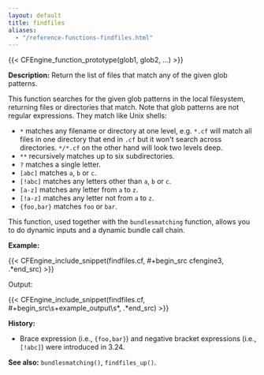 ```yaml
---
layout: default
title: findfiles
aliases:
  - "/reference-functions-findfiles.html"
---
```


{{< CFEngine_function_prototype(glob1, glob2, ...) >}}

**Description:** Return the list of files that match any of the given glob patterns.

This function searches for the given glob patterns in the local
filesystem, returning files or directories that match. Note that glob
patterns are not regular expressions. They match like Unix shells:

- `*` matches any filename or directory at one level, e.g. `*.cf` will
  match all files in one directory that end in `.cf` but it won't search
  across directories. `*/*.cf` on the other hand will look two levels
  deep.
- `**` recursively matches up to six subdirectories.
- `?` matches a single letter.
- `[abc]` matches `a`, `b` or `c`.
- `[!abc]` matches any letters other than `a`, `b` or `c`.
- `[a-z]` matches any letter from `a` to `z`.
- `[!a-z]` matches any letter not from `a` to `z`.
- `{foo,bar}` matches `foo` or `bar`.

This function, used together with the `bundlesmatching` function,
allows you to do dynamic inputs and a dynamic bundle call chain.

**Example:**

{{< CFEngine_include_snippet(findfiles.cf, #\+begin_src cfengine3, .*end_src) >}}

Output:

{{< CFEngine_include_snippet(findfiles.cf, #\+begin_src\s+example_output\s*, .*end_src) >}}

**History:**

- Brace expression (i.e., `{foo,bar}`) and negative bracket expressions (i.e., `[!abc]`) were introduced in 3.24.

**See also:** `bundlesmatching()`, `findfiles_up()`.
